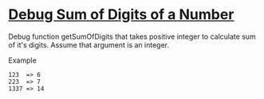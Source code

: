 # [Debug Sum of Digits of a Number](https://www.codewars.com/kata/563d59dd8e47a5ed220000ba) #

Debug   function getSumOfDigits that takes positive integer to calculate sum of it's digits. Assume that argument is an integer.

Example

    123  => 6
    223  => 7
    1337 => 14
